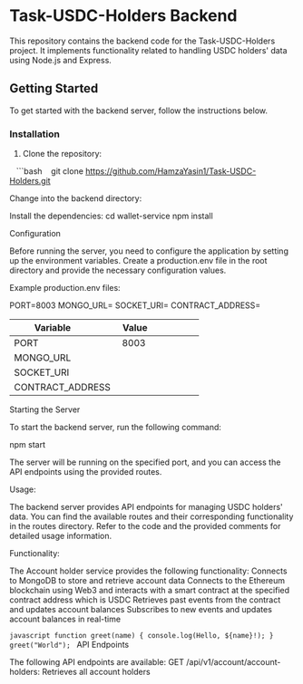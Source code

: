 <!-- Install dependencies:
cd wallet-service
npm install


Set up environment variables:

NODE_ENV=development
PORT=8003 \
MONGO_URL=<your-mongodb-connection-url> \
SOCKET_URI=<your-socket-uri> \
CONTRACT_ADDRESS=<your-contract-address>


| Variable          | Value                    |
|-------------------|--------------------------|
| PORT              | 8003                     |
| MONGO_URL         |<connection-url>
| SOCKET_URI        |<your-socket-uri>         |
| CONTRACT_ADDRESS  |<your-contract-address>   |

npm start


Functionality
The Account holder service provides the following functionality:

Connects to MongoDB to store and retrieve account data
Connects to the Ethereum blockchain using Web3 and interacts with a smart contract at the specified contract address which is USDC
Retrieves past events from the contract and updates account balances
Subscribes to new events and updates account balances in real-time


API Endpoints
The following API endpoints are available:

GET /api/v1/account/account-holders: Retrieves all account holders



[9:37 pm] Fahad Aziz -->




# Task-USDC-Holders Backend

This repository contains the backend code for the Task-USDC-Holders project. It implements functionality related to handling USDC holders' data using Node.js and Express.
## Getting Started
To get started with the backend server, follow the instructions below.

### Installation
1. Clone the repository:

   ```bash
   git clone https://github.com/HamzaYasin1/Task-USDC-Holders.git

Change into the backend directory:

Install the dependencies:
cd wallet-service
npm install

Configuration

Before running the server, you need to configure the application by setting up the environment variables. Create a production.env file in the root directory and provide the necessary configuration values.

Example production.env files:

PORT=8003
MONGO_URL=<MongoDB connection URL>
SOCKET_URI=<WebSocket provider URI>
CONTRACT_ADDRESS=<USDC contract address>




| Variable          | Value                    |
|-------------------|--------------------------|
| PORT              | 8003                     |
| MONGO_URL         |<connection-url>
| SOCKET_URI        |<your-socket-uri>         |
| CONTRACT_ADDRESS  |<your-contract-address>   |













Starting the Server

To start the backend server, run the following command:

npm start

The server will be running on the specified port, and you can access the API endpoints using the provided routes.

Usage:

The backend server provides API endpoints for managing USDC holders' data. You can find the available routes and their corresponding functionality in the routes directory. Refer to the code and the provided comments for detailed usage information.

Functionality:

The Account holder service provides the following functionality:
Connects to MongoDB to store and retrieve account data
Connects to the Ethereum blockchain using Web3 and interacts with a smart contract at the specified contract address which is USDC
Retrieves past events from the contract and updates account balances
Subscribes to new events and updates account balances in real-time

```javascript function greet(name) { console.log(Hello, ${name}!); } greet("World"); ```
API Endpoints

The following API endpoints are available:
GET /api/v1/account/account-holders: Retrieves all account holders
 






